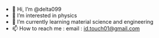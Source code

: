 - 👋 Hi, I’m @delta099
- 👀 I’m interested in physics
- 🌱 I’m currently learning material science and engineering
- 📫 How to reach me : email : id.touch01@gmail.com  

<!---
delta099/delta099 is a ✨ special ✨ repository because its `README.md` (this file) appears on your GitHub profile.
You can click the Preview link to take a look at your changes.
--->
